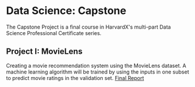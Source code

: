 # Data Science: Capstone 

The Capstone Project is a final course in HarvardX's multi-part Data Science Professional Certificate series.

## Project I: MovieLens 
Creating a movie recommendation system using the MovieLens dataset. A machine learning algorithm will be trained by using the inputs in one subset to predict movie ratings in the validation set.
[Final Report](https://github.com/fidangasimova/MovieLens/blob/master/Final_Report.Rmd)
